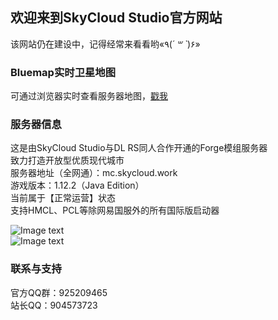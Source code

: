 ## 欢迎来到SkyCloud Studio官方网站

该网站仍在建设中，记得经常来看看哟«٩(*´ ꒳ `*)۶»

### Bluemap实时卫星地图

可通过浏览器实时查看服务器地图，[戳我](http://axa.huaop.top:8100/) 

### 服务器信息

这是由SkyCloud Studio与DL RS同人合作开通的Forge模组服务器  
致力打造开放型优质现代城市  
服务器地址（全网通）：mc.skycloud.work  
游戏版本：1.12.2（Java Edition）  
当前属于【正常运营】状态  
支持HMCL、PCL等除网易国服外的所有国际版启动器  

![Image text](http://axa.huaop.top:8100/imgs/seve1.jpg)  
![Image text](http://axa.huaop.top:8100/imgs/seve2.jpg)  

### 联系与支持

官方QQ群：925209465  
站长QQ：904573723
